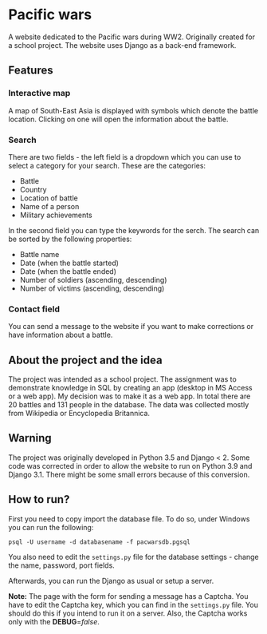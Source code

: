 # Pacific wars 
A website dedicated to the Pacific wars during WW2. Originally created for a school project. The website uses Django as a back-end framework. 

## Features
### Interactive map
A map of South-East Asia is displayed with symbols which denote the battle location. Clicking on one will open the information about the battle.

### Search
There are two fields - the left field is a dropdown which you can use to select a category for your search. These are the categories:
- Battle
- Country
- Location of battle
- Name of a person
- Military achievements

In the second field you can type the keywords for the serch.
The search can be sorted by the following properties:
- Battle name
- Date (when the battle started)
- Date (when the battle ended)
- Number of soldiers (ascending, descending)
- Number of victims (ascending, descending)

### Contact field
You can send a message to the website if you want to make corrections or have information about a battle.

## About the project and the idea
The project was intended as a school project. The assignment was to demonstrate knowledge in SQL by creating an app (desktop in MS Access or a web app). My decision was to make it as a web app. In total there are 20 battles and 131 people in the database. The data was collected mostly from Wikipedia or Encyclopedia Britannica.

## Warning
The project was originally developed in Python 3.5 and Django < 2. Some code was corrected in order to allow the website to run on Python 3.9 and Django 3.1. There might be some small errors because of this conversion.

## How to run?
First you need to copy import the database file. To do so, under Windows you can run the following:
```
psql -U username -d databasename -f pacwarsdb.pgsql
```
You also need to edit the `settings.py` file for the database settings - change the name, password, port fields. 

Afterwards, you can run the Django as usual or setup a server. 

**Note:** The page with the form for sending a message has a Captcha. You have to edit the Captcha key, which you can find in the `settings.py` file. You should do this if you intend to run it on a server. Also, the Captcha works only with the **DEBUG**=*false*. 



